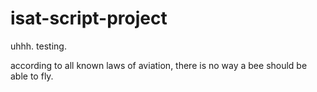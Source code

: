 # isat-script-project
uhhh. testing.

according to all known laws of aviation, there is no way a bee should be able to fly.